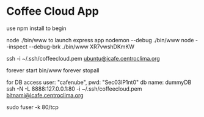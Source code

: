 # Coffee Cloud App

use npm install to begin

node ./bin/www to launch express app
nodemon --debug ./bin/www
node --inspect --debug-brk ./bin/www
XR7vwshDKmKW

ssh -i ~/.ssh/coffeecloud.pem ubuntu@icafe.centroclima.org

forever start bin/www
forever stopall


for DB access
user: "cafenube",
pwd: "Sec03lP1nt0"
db name: dummyDB
ssh -N -L 8888:127.0.0.1:80 -i ~/.ssh/coffeecloud.pem bitnami@icafe.centroclima.org



 sudo fuser -k 80/tcp